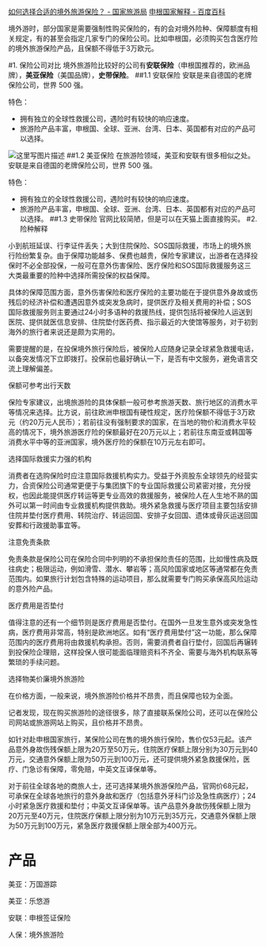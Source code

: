 [如何选择合适的境外旅游保险？ -  国家旅游局](http://www.cnta.com/xxfb/hydt/201507/t20150721_742707.shtml)
[申根国家解释 - 百度百科](https://baike.baidu.com/item/%E7%94%B3%E6%A0%B9%E5%9B%BD/1778879?fr=aladdin&fromid=10590096&fromtitle=%E7%94%B3%E6%A0%B9%E5%9B%BD%E5%AE%B6)

境外游时，部分国家是需要强制性购买保险的，有的会对境外险种、保障额度有相关规定，有的甚至会指定几家专门的保险公司。比如申根国，必须购买包含医疗险的境外旅游保险产品，且保额不得低于3万欧元。

#1. 保险公司对比
境外旅游险比较好的公司有**安联保险**（申根国推荐的，欧洲品牌），**美亚保险**（美国品牌），**史带保险**。
##1.1 安联保险
安联是来自德国的老牌保险公司，世界 500 强。

特色：

- 拥有独立的全球性救援公司，遇险时有较快的响应速度。
- 旅游险产品丰富，申根国、全球、亚洲、台湾、日本、英国都有对应的产品可以选择。

![这里写图片描述](http://img.blog.csdn.net/20180204115152297?watermark/2/text/aHR0cDovL2Jsb2cuY3Nkbi5uZXQva2lrYWphY2s=/font/5a6L5L2T/fontsize/400/fill/I0JBQkFCMA==/dissolve/70/gravity/SouthEast)
##1.2 美亚保险
在旅游险领域，美亚和安联有很多相似之处。
安联是来自德国的老牌保险公司，世界 500 强。

特色：

- 拥有独立的全球性救援公司，遇险时有较快的响应速度。
- 旅游险产品丰富，申根国、全球、亚洲、台湾、日本、英国都有对应的产品可以选择。
##1.3 史带保险
官网比较简陋，但是可以在天猫上面直接购买。
#2. 险种解释

小到航班延误、行李证件丢失；大到住院保险、SOS国际救援，市场上的境外旅行险纷繁复杂。由于保障功能越多、保费也越贵，保险专家建议，出游者在选择投保时不必全部投保，一般可在意外伤害保险、医疗保险和SOS国际救援服务这三大类最重要的险种中选择所需投保的权益保障。

具体的保障范围方面，意外伤害保险和医疗保险的主要功能在于提供意外身故或伤残后的经济补偿和遭遇因意外或突发急病时，提供医疗及相关费用的补偿；SOS国际救援服务则主要通过24小时多语种的救援热线，提供包括将被保险人运送到医院、提供就医信息安排、住院垫付医药费、指示最近的大使馆等服务，对于初到海外的旅行者来说还是颇为实用的。

需要提醒的是，在投保境外旅行保险后，被保险人应随身记录全球紧急救援电话，以备突发情况下立即拨打。投保前也最好确认一下，是否有中文服务，避免语言交流上理解偏差。

保额可参考出行天数

保险专家建议，出境旅游险的具体保额一般可参考旅游天数、旅行地区的消费水平等情况来选择。比方说，前往欧洲申根国有硬性规定，医疗险保额不得低于3万欧元（约20万元人民币）；若前往没有强制要求的国家，在当地的物价和消费水平较高的情况下，境外旅游医疗险的保额最好在20万元以上；若前往东南亚或韩国等消费水平中等的亚洲国家，境外医疗险的保额在10万元左右即可。

选择国际救援实力强的机构

消费者在选购保险时应注意国际救援机构实力。受益于外资股东全球领先的经营实力，合资保险公司通常更便于与集团旗下的专业国际救援公司紧密对接，充分授权，也因此能提供医疗转运等更专业高效的救援服务，被保险人在人生地不熟的国外可以第一时间由专业救援机构提供救助。境外紧急救援与医疗项目主要包括安排住院并垫付医疗费用、转院治疗、转运回国、安排子女回国、遗体或骨灰运送回国安葬和行政援助事宜等。

注意免责条款

免责条款是保险公司在保险合同中列明的不承担保险责任的范围，比如慢性病及既往病史；极限运动，例如滑雪、潜水、攀岩等；高风险国家或地区等通常都在免责范围内。如果旅行计划包含特殊的运动项目，那么就需要专门购买承保高风险运动的意外险产品。

医疗费用是否垫付

值得注意的还有一个细节则是医疗费用是否垫付。在国外一旦发生意外或突发急性病，医疗费用非常高，特别是欧洲地区。如有“医疗费用垫付”这一功能，那么保障范围内的医疗费用将由救援机构承担。否则，需要消费者自行垫付，回国后再辗转到投保险企理赔，这样投保人很可能面临理赔资料不齐全、需要与海外机构联系等繁琐的手续问题。

选择物美价廉境外旅游险

在价格方面，一般来说，境外旅游险价格并不昂贵，而且保障也较为全面。

记者发现，现在购买旅游险的途径很多，除了直接联系保险公司，还可以在保险公司网站或旅游网站上购买，且价格并不昂贵。

如针对赴申根国家旅行，某保险公司在售的境外旅行保险，售价仅53元起。该产品意外身故伤残保额上限为20万至50万元，住院医疗保额上限分别为30万元到40万元，交通意外保额上限为50万元到100万元，还可提供境外紧急救援保险，医疗、门急诊有保障，零免赔，中英文互译保单等。

对于前往全球各地的商旅人士，还可选择某境外旅游保险产品，官网价68元起，可承保在全球各地旅行的意外身故和医疗（包括意外牙科门诊及急性病医疗）；24小时紧急医疗救援和垫付；中英文互译保单等。该产品意外身故伤残保额上限为20万元至40万元，住院医疗保额上限分别为10万元到35万元，交通意外保额上限为50万元到100万元，紧急医疗救援保额上限全部为400万元。
# 产品
美亚：万国游踪

美亚：乐悠游

安联：申根签证保险

人保：境外旅游险